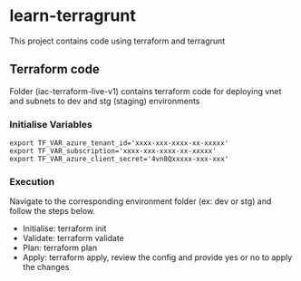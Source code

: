 # learn-terragrunt

This project contains code using terraform and terragrunt

## Terraform code

Folder (iac-terraform-live-v1) contains terraform code for deploying vnet and subnets to dev and stg (staging) environments

### Initialise Variables

```shell
export TF_VAR_azure_tenant_id='xxxx-xxx-xxxx-xx-xxxxx'
export TF_VAR_subscription='xxxx-xxx-xxxx-xx-xxxxx'
export TF_VAR_azure_client_secret='4vn8Qxxxxx-xxx-xxx'
```

### Execution

Navigate to the corresponding environment folder (ex: dev or stg) and follow the steps below.

- Initialise: terraform init
- Validate: terraform validate
- Plan: terraform plan
- Apply: terraform apply, review the config and provide yes or no to apply the changes

